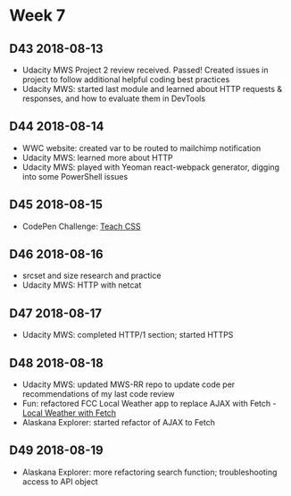 # Week 7

## D43 2018-08-13

- Udacity MWS Project 2 review received. Passed! Created issues in project to follow additional helpful coding best practices
- Udacity MWS: started last module and learned about HTTP requests & responses, and how to evaluate them in DevTools

## D44 2018-08-14

- WWC website: created var to be routed to mailchimp notification
- Udacity MWS: learned more about HTTP
- Udacity MWS: played with Yeoman react-webpack generator, digging into some PowerShell issues

## D45 2018-08-15

- CodePen Challenge: [Teach CSS](https://codepen.io/digilou/pen/qyzENQ)

## D46 2018-08-16

- srcset and size research and practice
- Udacity MWS: HTTP with netcat

## D47 2018-08-17

- Udacity MWS: completed HTTP/1 section; started HTTPS

## D48 2018-08-18

- Udacity MWS: updated MWS-RR repo to update code per recommendations of my last code review
- Fun: refactored FCC Local Weather app to replace AJAX with Fetch - [Local Weather with Fetch](https://codepen.io/digilou/pen/BOByON)
- Alaskana Explorer: started refactor of AJAX to Fetch

## D49 2018-08-19

- Alaskana Explorer: more refactoring search function; troubleshooting access to API object

